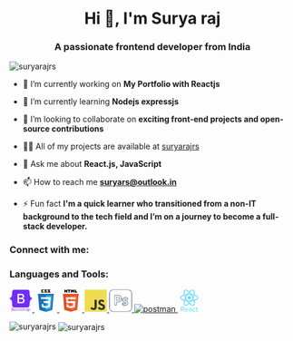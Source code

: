 <h1 align="center">Hi 👋, I'm Surya raj</h1>
<h3 align="center">A passionate frontend developer from India</h3>

<p align="left"> <img src="https://komarev.com/ghpvc/?username=suryarajrs&label=Profile%20views&color=0e75b6&style=flat" alt="suryarajrs" /> </p>

- 🔭 I’m currently working on **My Portfolio with Reactjs**

- 🌱 I’m currently learning **Nodejs expressjs**

- 👯 I’m looking to collaborate on **exciting front-end projects and open-source contributions**

- 👨‍💻 All of my projects are available at [suryarajrs](suryarajrs)

- 💬 Ask me about **React.js, JavaScript**

- 📫 How to reach me **suryars@outlook.in**

- ⚡ Fun fact **I'm a quick learner who transitioned from a non-IT background to the tech field and I’m on a journey to become a full-stack developer.**

<h3 align="left">Connect with me:</h3>
<p align="left">
</p>

<h3 align="left">Languages and Tools:</h3>
<p align="left"> <a href="https://getbootstrap.com" target="_blank" rel="noreferrer"> <img src="https://raw.githubusercontent.com/devicons/devicon/master/icons/bootstrap/bootstrap-plain-wordmark.svg" alt="bootstrap" width="40" height="40"/> </a> <a href="https://www.w3schools.com/css/" target="_blank" rel="noreferrer"> <img src="https://raw.githubusercontent.com/devicons/devicon/master/icons/css3/css3-original-wordmark.svg" alt="css3" width="40" height="40"/> </a> <a href="https://www.w3.org/html/" target="_blank" rel="noreferrer"> <img src="https://raw.githubusercontent.com/devicons/devicon/master/icons/html5/html5-original-wordmark.svg" alt="html5" width="40" height="40"/> </a> <a href="https://developer.mozilla.org/en-US/docs/Web/JavaScript" target="_blank" rel="noreferrer"> <img src="https://raw.githubusercontent.com/devicons/devicon/master/icons/javascript/javascript-original.svg" alt="javascript" width="40" height="40"/> </a> <a href="https://www.photoshop.com/en" target="_blank" rel="noreferrer"> <img src="https://raw.githubusercontent.com/devicons/devicon/master/icons/photoshop/photoshop-line.svg" alt="photoshop" width="40" height="40"/> </a> <a href="https://postman.com" target="_blank" rel="noreferrer"> <img src="https://www.vectorlogo.zone/logos/getpostman/getpostman-icon.svg" alt="postman" width="40" height="40"/> </a> <a href="https://reactjs.org/" target="_blank" rel="noreferrer"> <img src="https://raw.githubusercontent.com/devicons/devicon/master/icons/react/react-original-wordmark.svg" alt="react" width="40" height="40"/> </a> </p>

<p><img align="left" src="https://github-readme-stats.vercel.app/api/top-langs?username=suryarajrs&show_icons=true&locale=en&layout=compact" alt="suryarajrs" /></p>

<p>&nbsp;<img align="center" src="https://github-readme-stats.vercel.app/api?username=suryarajrs&show_icons=true&locale=en" alt="suryarajrs" /></p>
